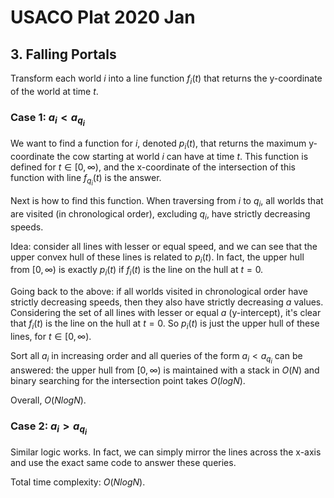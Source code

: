 # USACO Plat 2020 Jan

## 3. Falling Portals
Transform each world $i$ into a line function $f_i(t)$ that returns the y-coordinate of the world at time $t$.

### Case 1: $a_i<a_{q_i}$
We want to find a function for $i$, denoted $p_i(t)$, that returns the maximum y-coordinate the cow starting at world $i$ can have at time $t$. This function is defined for $t\in[0,\infty)$, and the x-coordinate of the intersection of this function with line $f_{q_i}(t)$ is the answer.

Next is how to find this function. When traversing from $i$ to $q_i$, all worlds that are visited (in chronological order), excluding $q_i$, have strictly decreasing speeds.

Idea: consider all lines with lesser or equal speed, and we can see that the upper convex hull of these lines is related to $p_i(t)$. In fact, the upper hull from $[0,\infty)$ is exactly $p_i(t)$ if $f_i(t)$ is the line on the hull at $t=0$.

Going back to the above: if all worlds visited in chronological order have strictly decreasing speeds, then they also have strictly decreasing $a$ values. Considering the set of all lines with lesser or equal $a$ (y-intercept), it's clear that $f_i(t)$ is the line on the hull at $t=0$. So $p_i(t)$ is just the upper hull of these lines, for $t\in[0,\infty)$.

Sort all $a_i$ in increasing order and all queries of the form $a_i<a_{q_i}$ can be answered: the upper hull from $[0,\infty)$ is maintained with a stack in $O(N)$ and binary searching for the intersection point takes $O(logN)$.

Overall, $O(NlogN)$.

### Case 2: $a_i>a_{q_i}$
Similar logic works. In fact, we can simply mirror the lines across the x-axis and use the exact same code to answer these queries.

Total time complexity: $O(NlogN)$.